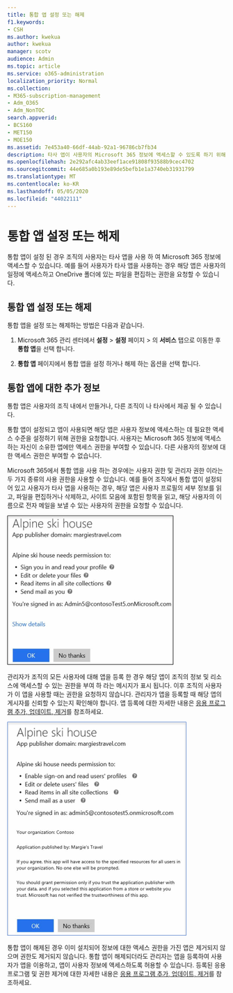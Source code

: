 ```yaml
---
title: 통합 앱 설정 또는 해제
f1.keywords:
- CSH
ms.author: kwekua
author: kwekua
manager: scotv
audience: Admin
ms.topic: article
ms.service: o365-administration
localization_priority: Normal
ms.collection:
- M365-subscription-management
- Adm_O365
- Adm_NonTOC
search.appverid:
- BCS160
- MET150
- MOE150
ms.assetid: 7e453a40-66df-44ab-92a1-96786cb7fb34
description: 타사 앱이 사용자의 Microsoft 365 정보에 액세스할 수 있도록 하기 위해 통합 된 앱과이를 켜는 방법에 대해 알아봅니다.
ms.openlocfilehash: 2e292afc4ab33eef1ace91808f93588b9cec4702
ms.sourcegitcommit: 44e685a0b193e89de5befb1e1a3740eb31931799
ms.translationtype: MT
ms.contentlocale: ko-KR
ms.lasthandoff: 05/05/2020
ms.locfileid: "44022111"
---
```

# <a name="turning-integrated-apps-on-or-off"></a>통합 앱 설정 또는 해제

통합 앱이 설정 된 경우 조직의 사용자는 타사 앱을 사용 하 여 Microsoft 365 정보에 액세스할 수 있습니다. 예를 들어 사용자가 타사 앱을 사용하는 경우 해당 앱은 사용자의 일정에 액세스하고 OneDrive 폴더에 있는 파일을 편집하는 권한을 요청할 수 있습니다.

## <a name="turning-integrated-apps-on-or-off"></a>통합 앱 설정 또는 해제
<a name="__toc379982114"> </a>

통합 앱을 설정 또는 해제하는 방법은 다음과 같습니다.

1. Microsoft 365 관리 센터에서 **설정** \> **설정** 페이지 \> 의 **서비스** 탭으로 이동한 후 **통합 앱**을 선택 합니다.

2. **통합 앱** 페이지에서 통합 앱을 설정 하거나 해제 하는 옵션을 선택 합니다.

## <a name="more-info-on-integrated-apps"></a>통합 앱에 대한 추가 정보
<a name="__toc379982114"> </a>

통합 앱은 사용자의 조직 내에서 만들거나, 다른 조직이 나 타사에서 제공 될 수 있습니다.

통합 앱이 설정되고 앱이 사용되면 해당 앱은 사용자 정보에 액세스하는 데 필요한 액세스 수준을 설정하기 위해 권한을 요청합니다. 사용자는 Microsoft 365 정보에 액세스 하는 자신이 소유한 앱에만 액세스 권한을 부여할 수 있습니다. 다른 사용자의 정보에 대한 액세스 권한은 부여할 수 없습니다.

Microsoft 365에서 통합 앱을 사용 하는 경우에는 사용자 권한 및 관리자 권한 이라는 두 가지 종류의 사용 권한을 사용할 수 있습니다. 예를 들어 조직에서 통합 앱이 설정되어 있고 사용자가 타사 앱을 사용하는 경우, 해당 앱은 사용자 프로필의 세부 정보를 읽고, 파일을 편집하거나 삭제하고, 사이트 모음에 포함된 항목을 읽고, 해당 사용자의 이름으로 전자 메일을 보낼 수 있는 사용자의 권한을 요청할 수 있습니다.

![통합 앱 사용자 권한](../../media/bb9a6cf8-da39-4ac0-9e40-cde03a81c121.gif)

관리자가 조직의 모든 사용자에 대해 앱을 등록 한 경우 해당 앱이 조직의 정보 및 리소스에 액세스할 수 있는 권한을 부여 하 라는 메시지가 표시 됩니다. 이후 조직의 사용자가 이 앱을 사용할 때는 권한을 요청하지 않습니다. 관리자가 앱을 등록할 때 해당 앱의 게시자를 신뢰할 수 있는지 확인해야 합니다. 앱 등록에 대한 자세한 내용은 [응용 프로그램 추가, 업데이트, 제거](https://go.microsoft.com/fwlink/p/?LinkID=518600)를 참조하세요.

![통합 앱 관리자 권한](../../media/e24aa504-bf10-446c-a9d5-45a6f2655187.gif)

통합 앱이 해제된 경우 이미 설치되어 정보에 대한 액세스 권한을 가진 앱은 제거되지 않으며 권한도 제거되지 않습니다. 통합 앱이 해제되더라도 관리자는 앱을 등록하여 사용자가 앱을 이용하고, 앱이 사용자 정보에 액세스하도록 허용할 수 있습니다. 등록된 응용 프로그램 및 권한 제거에 대한 자세한 내용은 [응용 프로그램 추가, 업데이트, 제거](https://go.microsoft.com/fwlink/?LinkID=518600&amp;clcid=0x409)를 참조하세요.


